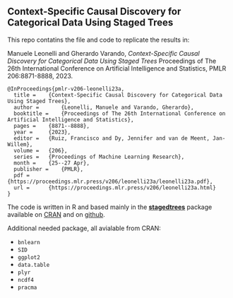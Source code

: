 ## Context-Specific Causal Discovery for Categorical Data Using Staged Trees

This repo contatins the file and code to replicate the results in: 


Manuele Leonelli and Gherardo Varando, *Context-Specific Causal Discovery for Categorical Data Using Staged Trees*
Proceedings of The 26th International Conference on Artificial Intelligence and Statistics, PMLR 206:8871-8888, 2023.

```
@InProceedings{pmlr-v206-leonelli23a,
  title = 	 {Context-Specific Causal Discovery for Categorical Data Using Staged Trees},
  author =       {Leonelli, Manuele and Varando, Gherardo},
  booktitle = 	 {Proceedings of The 26th International Conference on Artificial Intelligence and Statistics},
  pages = 	 {8871--8888},
  year = 	 {2023},
  editor = 	 {Ruiz, Francisco and Dy, Jennifer and van de Meent, Jan-Willem},
  volume = 	 {206},
  series = 	 {Proceedings of Machine Learning Research},
  month = 	 {25--27 Apr},
  publisher =    {PMLR},
  pdf = 	 {https://proceedings.mlr.press/v206/leonelli23a/leonelli23a.pdf},
  url = 	 {https://proceedings.mlr.press/v206/leonelli23a.html}
}
```



The code is written in R and based mainly in the [**stagedtrees**](https://www.jstatsoft.org/index.php/jss/article/view/v102i06) package available on [CRAN](https://cran.r-project.org/package=stagedtrees) and on [github](https://github.com/gherardovarando/stagedtrees).


Additional needed package, all avialable from CRAN: 

- `bnlearn`
- `SID` 
- `ggplot2`
- `data.table`
- `plyr`
- `ncdf4`
- `pracma` 
